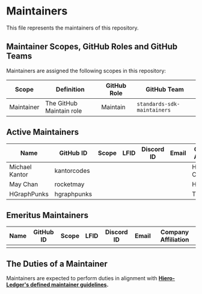 # Maintainers

This file represents the maintainers of this repository.

## Maintainer Scopes, GitHub Roles and GitHub Teams

Maintainers are assigned the following scopes in this repository:

| Scope      | Definition               | GitHub Role | GitHub Team                        |
| ---------- | ------------------------ | ----------- | ---------------------------------- |
| Maintainer | The GitHub Maintain role | Maintain    | `standards-sdk-maintainers` |

## Active Maintainers


| Name                | GitHub ID              | Scope | LFID | Discord ID | Email | Company Affiliation |
|-------------------- | ---------------------- | ----- | ---- | ---------- | ----- | ------------------- |
| Michael Kantor      | kantorcodes         |       |      |            |       | Hashgraph Online           |
| May Chan         | rocketmay             |       |      |            |       | HashPack           |
| HGraphPunks      | hgraphpunks           |       |      |            |       | Turtlemoon           |

## Emeritus Maintainers

| Name | GitHub ID | Scope | LFID | Discord ID | Email | Company Affiliation |
|----- | --------- | ----- | ---- | ---------- | ----- | ------------------- |
|      |           |       |      |            |       |                     |

## The Duties of a Maintainer

Maintainers are expected to perform duties in alignment with **[Hiero-Ledger's defined maintainer guidelines](https://github.com/hiero-ledger/governance/blob/main/roles-and-groups.md#maintainers).**